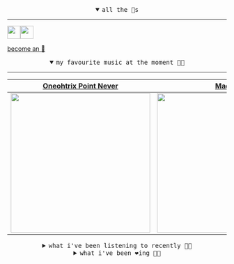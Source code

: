 <details open>

<summary align="center"><samp>all the 🥚s</samp></summary>
<hr />

<a href="https://github.com/pvinis"><img src="https://avatars.githubusercontent.com/u/100233?s=90&v=4" width="30" height="30" /><a href="https://github.com/maxPugh"><img src="https://avatars.githubusercontent.com/u/46350013?s=90&u=52a601eaa2d272b35477d096fe782ebf0a8a1f68&v=4" width="30" height="30" />

<samp><a href="https://github.com/bitttttten/bitttttten/stargazers">become an 🥚</a></samp>

</details>

<details open>

<summary align="center"><samp>my favourite music at the moment 🎵🎶</samp></summary>
<hr />

<!-- toc -->

| [Oneohtrix Point Never](https://open.spotify.com/artist/2wPDbhaGXCqROrVmwDdCrK)                                                                                  | [Madlib](https://open.spotify.com/artist/5LhTec3c7dcqBvpLRWbMcf)                                                                                                 | [Half Japanese](https://open.spotify.com/artist/1YPYaJyUobMi0eABhZo92N)                                                                                          | [Boards of Canada](https://open.spotify.com/artist/2VAvhf61GgLYmC6C8anyX1)                                                                                       |
| ---------------------------------------------------------------------------------------------------------------------------------------------------------------- | ---------------------------------------------------------------------------------------------------------------------------------------------------------------- | ---------------------------------------------------------------------------------------------------------------------------------------------------------------- | ---------------------------------------------------------------------------------------------------------------------------------------------------------------- |
| [<img src="https://i.scdn.co/image/0513eb98de7ee505153e9175f79e3fb59457c9aa" width="320" height="auto">](https://open.spotify.com/artist/2wPDbhaGXCqROrVmwDdCrK) | [<img src="https://i.scdn.co/image/e73ab683f7db79f808d05538cc4390b4e5d47804" width="320" height="auto">](https://open.spotify.com/artist/5LhTec3c7dcqBvpLRWbMcf) | [<img src="https://i.scdn.co/image/343030cd1b4e0099e084929ca5ea0e71f761e657" width="320" height="auto">](https://open.spotify.com/artist/1YPYaJyUobMi0eABhZo92N) | [<img src="https://i.scdn.co/image/c0b33a8d211600d70dcda3077d6a582da34321b0" width="320" height="auto">](https://open.spotify.com/artist/2VAvhf61GgLYmC6C8anyX1) |

<!-- tocstop -->

</details>

<details>

<summary align="center"><samp>what i've been listening to recently 🎵🎶</samp></summary>
<hr />

<!-- toc -->

| [Wait For The Summer<br />Bloga Katė](https://open.spotify.com/track/0aNSC7lz3RGWWHGOGiQoS5)                                                                    | [Bite The Hand<br />Julien Baker, Phoebe Bridgers…](https://open.spotify.com/track/03h0ioes0mfaZIeAO1fV5o)                                                      | [symbol<br />Adrianne Lenker](https://open.spotify.com/track/7f3xVpWfp3FPursBSrIEMJ)                                                                            | [Kyoto<br />Phoebe Bridgers](https://open.spotify.com/track/49UDOG8DoBajXTJSTqfRMg)                                                                             |
| --------------------------------------------------------------------------------------------------------------------------------------------------------------- | --------------------------------------------------------------------------------------------------------------------------------------------------------------- | --------------------------------------------------------------------------------------------------------------------------------------------------------------- | --------------------------------------------------------------------------------------------------------------------------------------------------------------- |
| [<img src="https://i.scdn.co/image/5ea6900d46d678203bd892908e61d85fc3f9de41" width="320" height="auto">](https://open.spotify.com/track/0aNSC7lz3RGWWHGOGiQoS5) | [<img src="https://i.scdn.co/image/265b97573bfd44c0a1a3d8ce8bd7b49391eea992" width="320" height="auto">](https://open.spotify.com/track/03h0ioes0mfaZIeAO1fV5o) | [<img src="https://i.scdn.co/image/bfdce03f9ed8a6480736c4e3e6aab94ff0e2627c" width="320" height="auto">](https://open.spotify.com/track/7f3xVpWfp3FPursBSrIEMJ) | [<img src="https://i.scdn.co/image/1c90d650ee787a51e18e475584b595c9234eac48" width="320" height="auto">](https://open.spotify.com/track/49UDOG8DoBajXTJSTqfRMg) |

<!-- tocstop -->

</details>

<details>

<summary align="center"><samp>what i've been ❤️ing 🎵🎶</samp></summary>
<hr />

<!-- toc -->

| [Butterflies (with Starrah & F…<br />Skrillex, Starrah, Four Tet](https://open.spotify.com/album/1j2uX2CKl8szGRxKqsXOfm)                                        | [Overnight<br />Claud](https://open.spotify.com/album/1S0ZLW9sEo7yb5wKxYSeYp)                                                                                   | [Boy Racers<br />Squid](https://open.spotify.com/album/4z44Wir05QzQYSCs0KwsKX)                                                                                  | [Valley Boy Goth<br />Various Artists](https://open.spotify.com/album/6KsTaQpjptXh6qCbWUvgk8)                                                                   |
| --------------------------------------------------------------------------------------------------------------------------------------------------------------- | --------------------------------------------------------------------------------------------------------------------------------------------------------------- | --------------------------------------------------------------------------------------------------------------------------------------------------------------- | --------------------------------------------------------------------------------------------------------------------------------------------------------------- |
| [<img src="https://i.scdn.co/image/ab67616d0000b27310503e6ff6013974f9e08a5d" width="320" height="auto">](https://open.spotify.com/album/1j2uX2CKl8szGRxKqsXOfm) | [<img src="https://i.scdn.co/image/ab67616d0000b2734a23530f6ffcd8cbbec54655" width="320" height="auto">](https://open.spotify.com/album/1S0ZLW9sEo7yb5wKxYSeYp) | [<img src="https://i.scdn.co/image/ab67616d0000b27355fa8fe66444b56a47f69327" width="320" height="auto">](https://open.spotify.com/album/4z44Wir05QzQYSCs0KwsKX) | [<img src="https://i.scdn.co/image/ab67616d0000b273e5aa0c1e0e5388e5bd03b912" width="320" height="auto">](https://open.spotify.com/album/6KsTaQpjptXh6qCbWUvgk8) |

<!-- tocstop -->

</details>

